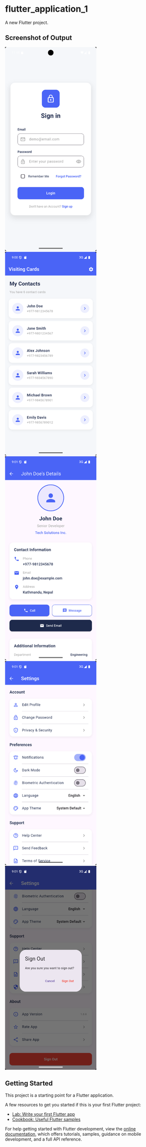   # flutter_application_1

A new Flutter project.
## Screenshot of Output
<spam><img src="loginPage.png" alt="Login Page" width="300"/> 
<img src="visitingCard.png" alt="Visiting Card" width="300"/>
<img src="cardList_Detail.png" alt="Card List" width="300"/> 
<img src="setting_with_toggle.png" alt="Setting with Toggle" width="300"/>
<img src="signout.png" alt="Signout Page" width="300"/></spam>

## Getting Started

This project is a starting point for a Flutter application.

A few resources to get you started if this is your first Flutter project:

- [Lab: Write your first Flutter app](https://docs.flutter.dev/get-started/codelab)
- [Cookbook: Useful Flutter samples](https://docs.flutter.dev/cookbook)

For help getting started with Flutter development, view the
[online documentation](https://docs.flutter.dev/), which offers tutorials,
samples, guidance on mobile development, and a full API reference.
